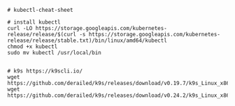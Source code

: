     # kubectl-cheat-sheet

    # install kubectl
    curl -LO https://storage.googleapis.com/kubernetes-release/release/$(curl -s https://storage.googleapis.com/kubernetes-release/release/stable.txt)/bin/linux/amd64/kubectl
    chmod +x kubectl 
    sudo mv kubectl /usr/local/bin

        
    # k9s https://k9scli.io/ 
    wget https://github.com/derailed/k9s/releases/download/v0.19.7/k9s_Linux_x86_64.tar.gz
    wget https://github.com/derailed/k9s/releases/download/v0.24.2/k9s_Linux_x86_64.tar.gz
